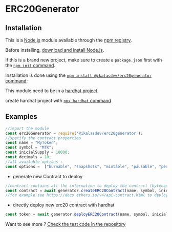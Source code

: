 # ERC20Generator


## Installation

This is a [Node.js](https://nodejs.org/en/) module available through the
[npm registry](https://www.npmjs.com/).

Before installing, [download and install Node.js](https://nodejs.org/en/download/).

If this is a brand new project, make sure to create a `package.json` first with
the [`npm init` command](https://docs.npmjs.com/creating-a-package-json-file).

Installation is done using the
[`npm install @ikalasdev/erc20generator` command](https://docs.npmjs.com/getting-started/installing-npm-packages-locally):


This module need to be in a [hardhat project](https://hardhat.org/getting-started/).

create hardhat project with 
[`npx hardhat` command](https://hardhat.org/getting-started/)


## Examples

```js
//import the module
const erc20Generator = require('@ikalasdev/erc20generator');
//specify the contract properties
const name = "MyToken";
const symbol = "MTK";
const inicialSupply = 10000;
const decimals = 18;
//all available options :
const options =  ["burnable", "snapshots", "mintable", "pausable", "permit", "vote", "flashminting"];
```

- generate new Contract to deploy
```js
//contract contains all the information to deploy the contract (bytecode, abi, ...)
const contract = await generator.createERC20Contract(name, symbol, inicialSupply, decimals, options);
//for example see https://docs.ethers.io/v4/api-contract.html to deploy it 
```

- directly deploy new erc20 contract with hardhat
```js
const token = await generator.deployERC20Contract(name, symbol, inicialSupply, decimals, options);
```
  
Want to see more ? [Check the test code in the repository](https://github.com/ikalasdev/ERC20Generator)



